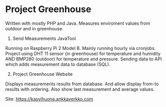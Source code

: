 # Project Greenhouse

Written with mostly PHP and Java. Measures enviroment values from outdoor and in greenhouse.

1) Send Measurements JavaTool

Running on Raspberry Pi 2 Model B. Mainly running hourly via cronjobs. 
Project using DHT 11 sensor (in greenhouse) for temperature and humidity AND BMP280 (outdoor) for temperature and pressure.
Sending data to API which adds measurement data to database (SQL).

2) Project Greenhouse Website

Displays measurements results from database. And allow display from-to results with ordering. Also show last measurement and average values.

Site: https://kasvihuone.ankkaverkko.com
